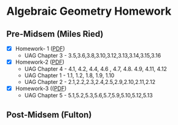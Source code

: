 ﻿# Algebraic Geometry Homework
 ## Pre-Midsem (Miles Ried)
- [x] Homework- 1 ([PDF](./Pdf/HW1.pdf))
  - UAG Chapter 3 - 3.5,3.6,3.8,3.10,3.12,3.13,3.14,3.15,3.16 
- [x] Homework-2 ([PDF](./Pdf/HW12.pdf))
   - UAG Chapter 4 - 4.1, 4.2, 4.4, 4.6 , 4.7, 4.8. 4.9, 4.11, 4.12
   - UAG Chapter 1 - 1.1, 1.2, 1.8, 1.9, 1.10
   - UAG Chapter 2 - 2.1,2.2,2.3,2.4,2.5,2.9,2.10,2.11,2.12 
- [x]  Homework-3 (([PDF](./Pdf/HW3.pdf))
   - UAG Chapter 5 - 5.1,5.2,5.3,5.6,5.7,5.9,5.10,5.12,5.13
 ## Post-Midsem (Fulton)
